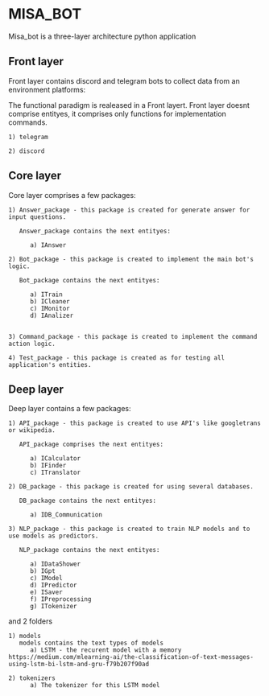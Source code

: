# MISA_BOT

Misa_bot is a three-layer architecture python application

  ## Front layer

  Front layer contains discord and telegram bots to collect data from an environment platforms:
  
  The functional paradigm is realeased in a Front layert. Front layer doesnt comprise entityes, it comprises only functions for implementation commands.
  
    1) telegram
          
    2) discord
    
    
  ## Core layer

  Core layer comprises a few packages:
  
    1) Answer_package - this package is created for generate answer for input questions. 
    
       Answer_package contains the next entityes:
       
          a) IAnswer
        
    2) Bot_package - this package is created to implement the main bot's logic.
    
       Bot_package contains the next entityes:
       
          a) ITrain
          b) ICleaner
          c) IMonitor
          d) IAnalizer
        
        
    3) Command_package - this package is created to implement the command action logic.
    
    4) Test_package - this package is created as for testing all application's entities. 

  ## Deep layer

  Deep layer contains a few packages:
  
    1) API_package - this package is created to use API's like googletrans or wikipedia.
    
       API_package comprises the next entityes:
       
          a) ICalculator
          b) IFinder
          c) ITranslator
      
    2) DB_package - this package is created for using several databases.
    
       DB_package contains the next entityes:
       
          a) IDB_Communication
            
    3) NLP_package - this package is created to train NLP models and to use models as predictors.
    
       NLP_package contains the next entityes:
       
          a) IDataShower
          b) IGpt
          c) IModel
          d) IPredictor
          e) ISaver
          f) IPreprocessing
          g) ITokenizer

  and 2 folders
  
    1) models
       models contains the text types of models
          a) LSTM - the recurent model with a memory https://medium.com/mlearning-ai/the-classification-of-text-messages-using-lstm-bi-lstm-and-gru-f79b207f90ad
          
    2) tokenizers
          a) The tokenizer for this LSTM model
  
